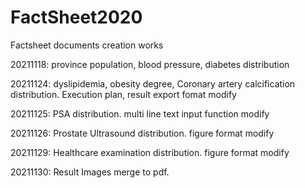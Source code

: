 # FactSheet2020
Factsheet documents creation works

20211118: province population, blood pressure, diabetes distribution

20211124: dyslipidemia, obesity degree, Coronary artery calcification distribution.
          Execution plan, result export fomat modify

20211125: PSA distribution. multi line text input function modify

20211126: Prostate Ultrasound distribution. figure format modify

20211129: Healthcare examination distribution. figure format modify

20211130: Result Images merge to pdf.
